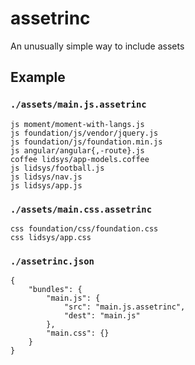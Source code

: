 # assetrinc

An unusually simple way to include assets


## Example

### `./assets/main.js.assetrinc`
    js moment/moment-with-langs.js
    js foundation/js/vendor/jquery.js
    js foundation/js/foundation.min.js
    js angular/angular{,-route}.js
    coffee lidsys/app-models.coffee
    js lidsys/football.js
    js lidsys/nav.js
    js lidsys/app.js

### `./assets/main.css.assetrinc`
    css foundation/css/foundation.css
    css lidsys/app.css
    
### `./assetrinc.json`
    {
        "bundles": {
            "main.js": {
                "src": "main.js.assetrinc",
                "dest": "main.js"
            },
            "main.css": {}
        }
    }